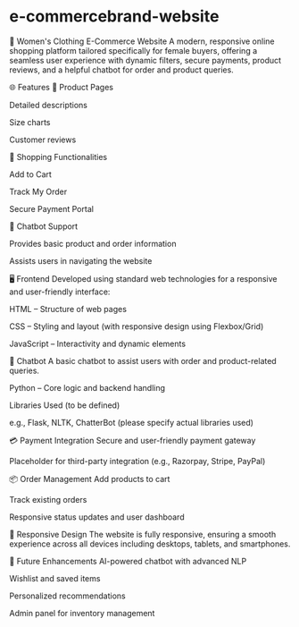 # e-commercebrand-website
👗 Women's Clothing E-Commerce Website
A modern, responsive online shopping platform tailored specifically for female buyers, offering a seamless user experience with dynamic filters, secure payments, product reviews, and a helpful chatbot for order and product queries.

🌐 Features
🧥 Product Pages

Detailed descriptions

Size charts

Customer reviews

🛒 Shopping Functionalities

Add to Cart

Track My Order

Secure Payment Portal

💬 Chatbot Support

Provides basic product and order information

Assists users in navigating the website

🖥️ Frontend
Developed using standard web technologies for a responsive and user-friendly interface:

HTML – Structure of web pages

CSS – Styling and layout (with responsive design using Flexbox/Grid)

JavaScript – Interactivity and dynamic elements

🤖 Chatbot
A basic chatbot to assist users with order and product-related queries.

Python – Core logic and backend handling

Libraries Used (to be defined)

e.g., Flask, NLTK, ChatterBot (please specify actual libraries used)

💳 Payment Integration
Secure and user-friendly payment gateway

Placeholder for third-party integration (e.g., Razorpay, Stripe, PayPal)

📦 Order Management
Add products to cart

Track existing orders

Responsive status updates and user dashboard

📱 Responsive Design
The website is fully responsive, ensuring a smooth experience across all devices including desktops, tablets, and smartphones.

🚀 Future Enhancements
AI-powered chatbot with advanced NLP

Wishlist and saved items

Personalized recommendations

Admin panel for inventory management


